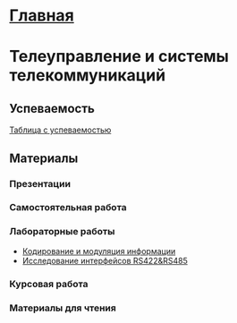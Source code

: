 # [Главная](/Ilnur-Khudaibirdin)

# Телеуправление и системы телекоммуникаций

## Успеваемость
[Таблица с успеваемостью](https://disk.yandex.ru/i/fUrg1myRGMlYCA)

## Материалы

### Презентации

### Самостоятельная работа

### Лабораторные работы
* [Кодирование и модуляция информации](/Ilnur-Khudaibirdin/content/LR1.pdf)
* [Исследование интерфейсов RS422&RS485](/Ilnur-Khudaibirdin/content/LR2.pdf)
  
### Курсовая работа

### Материалы для чтения
